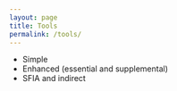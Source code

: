 ```yaml
---
layout: page
title: Tools
permalink: /tools/
---
```


* Simple
* Enhanced (essential and supplemental)
* SFIA and indirect
